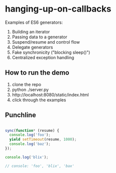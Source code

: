 hanging-up-on-callbacks
=======================

Examples of ES6 generators:

1. Building an iterator
1. Passing data to a generator
1. Suspend/resume and control flow
1. Delegate generators
1. Fake synchronicity ("blocking sleep()")
1. Centralized exception handling

How to run the demo
-------------------

1. clone the repo
1. python ./server.py
1. http://localhost:8080/static/index.html
1. click through the examples

Punchline
---------

```javascript

sync(function* (resume) {
  console.log('foo');
  yield setTimeout(resume, 1000);
  console.log('baz');
});

console.log('blix');

// console: 'foo', 'blix', 'bax'

```
